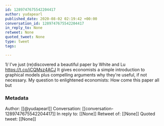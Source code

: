 ```yaml
---
id: 1289747675542204417
author: yudapearl
published_date: 2020-08-02 02:19:42 +00:00
conversation_id: 1289747675542204417
in_reply_to: None
retweet: None
quoted_tweet: None
type: tweet
tags:

---
```


1/ I've just (re)discovered a beautiful paper by White and Lu https://t.co/jCQMsz4ACJ
It gives economists a simple introduction to graphical models plus compelling arguments why they're useful, if not necessary. My question to enlightened economists: How come this paper all but

### Metadata

Author: [[@yudapearl]]
Conversation: [[conversation-1289747675542204417]]
In reply to: [[None]]
Retweet of: [[None]]
Quoted tweet: [[None]]
